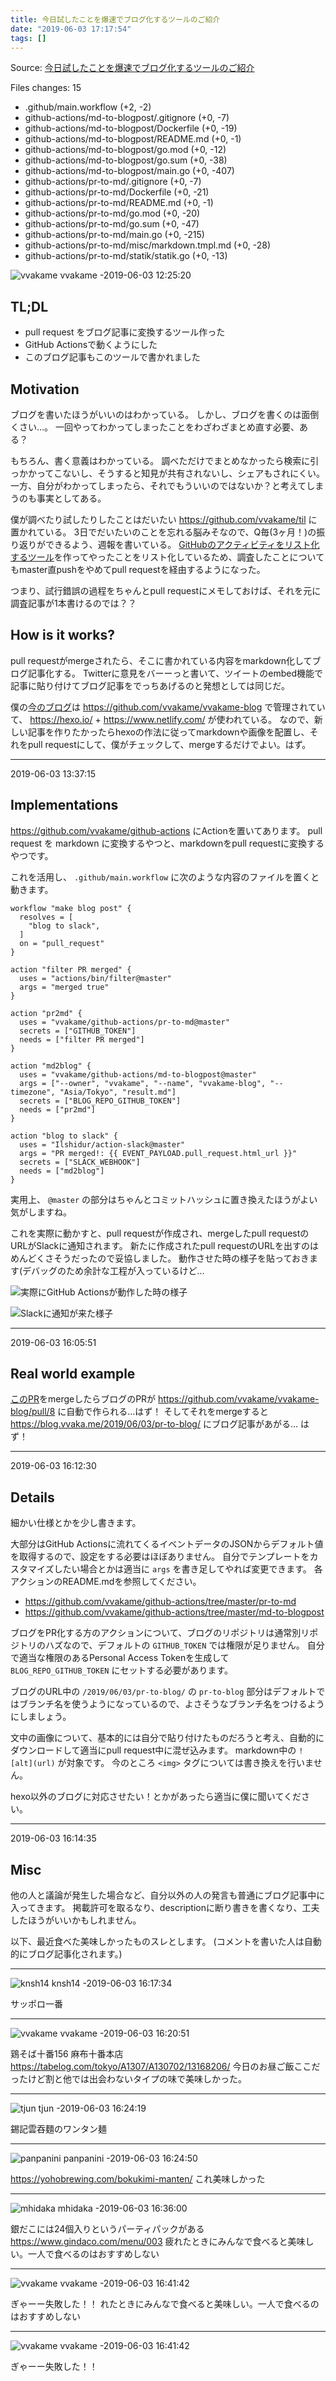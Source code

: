 ```yaml
---
title: 今日試したことを爆速でブログ化するツールのご紹介
date: "2019-06-03 17:17:54"
tags: []
---
```


Source: [今日試したことを爆速でブログ化するツールのご紹介](https://github.com/vvakame/til/pull/38)

Files changes: 15

* .github/main.workflow (+2, -2)
* github-actions/md-to-blogpost/.gitignore (+0, -7)
* github-actions/md-to-blogpost/Dockerfile (+0, -19)
* github-actions/md-to-blogpost/README.md (+0, -1)
* github-actions/md-to-blogpost/go.mod (+0, -12)
* github-actions/md-to-blogpost/go.sum (+0, -38)
* github-actions/md-to-blogpost/main.go (+0, -407)
* github-actions/pr-to-md/.gitignore (+0, -7)
* github-actions/pr-to-md/Dockerfile (+0, -21)
* github-actions/pr-to-md/README.md (+0, -1)
* github-actions/pr-to-md/go.mod (+0, -20)
* github-actions/pr-to-md/go.sum (+0, -47)
* github-actions/pr-to-md/main.go (+0, -215)
* github-actions/pr-to-md/misc/markdown.tmpl.md (+0, -28)
* github-actions/pr-to-md/statik/statik.go (+0, -13)


![vvakame](https://github.com/vvakame.png?size=64) vvakame -2019-06-03 12:25:20

## TL;DL

* pull request をブログ記事に変換するツール作った
* GitHub Actionsで動くようにした
* このブログ記事もこのツールで書かれました

## Motivation

ブログを書いたほうがいいのはわかっている。
しかし、ブログを書くのは面倒くさい…。
一回やってわかってしまったことをわざわざまとめ直す必要、ある？

もちろん、書く意義はわかっている。
調べただけでまとめなかったら検索に引っかかってこないし、そうすると知見が共有されないし、シェアもされにくい。
一方、自分がわかってしまったら、それでもういいのではないか？と考えてしまうのも事実としてある。

僕が調べたり試したりしたことはだいたい https://github.com/vvakame/til に置かれている。
3日でだいたいのことを忘れる脳みそなので、Q毎(3ヶ月！)の振り返りができるよう、週報を書いている。
[GitHubのアクティビティをリスト化するツール](https://github.com/vvakame/til/tree/a3385ae623be2a80488b5b902d260b3ad11165c8/graphql/fetch-github-activities)を作ってやったことをリスト化しているため、調査したことについてもmaster直pushをやめてpull requestを経由するようになった。

つまり、試行錯誤の過程をちゃんとpull requestにメモしておけば、それを元に調査記事が1本書けるのでは？？

## How is it works?

pull requestがmergeされたら、そこに書かれている内容をmarkdown化してブログ記事化する。
Twitterに意見をバーーっと書いて、ツイートのembed機能で記事に貼り付けてブログ記事をでっちあげるのと発想としては同じだ。

僕の[今のブログ](https://blog.vvaka.me/)は https://github.com/vvakame/vvakame-blog で管理されていて、 https://hexo.io/ + https://www.netlify.com/ が使われている。
なので、新しい記事を作りたかったらhexoの作法に従ってmarkdownや画像を配置し、それをpull requestにして、僕がチェックして、mergeするだけでよい。はず。


---

2019-06-03 13:37:15

## Implementations

https://github.com/vvakame/github-actions にActionを置いてあります。
pull request を markdown に変換するやつと、markdownをpull requestに変換するやつです。

これを活用し、 `.github/main.workflow` に次のような内容のファイルを置くと動きます。

```hcl
workflow "make blog post" {
  resolves = [
    "blog to slack",
  ]
  on = "pull_request"
}

action "filter PR merged" {
  uses = "actions/bin/filter@master"
  args = "merged true"
}

action "pr2md" {
  uses = "vvakame/github-actions/pr-to-md@master"
  secrets = ["GITHUB_TOKEN"]
  needs = ["filter PR merged"]
}

action "md2blog" {
  uses = "vvakame/github-actions/md-to-blogpost@master"
  args = ["--owner", "vvakame", "--name", "vvakame-blog", "--timezone", "Asia/Tokyo", "result.md"]
  secrets = ["BLOG_REPO_GITHUB_TOKEN"]
  needs = ["pr2md"]
}

action "blog to slack" {
  uses = "Ilshidur/action-slack@master"
  args = "PR merged!: {{ EVENT_PAYLOAD.pull_request.html_url }}"
  secrets = ["SLACK_WEBHOOK"]
  needs = ["md2blog"]
}
```

実用上、 `@master` の部分はちゃんとコミットハッシュに置き換えたほうがよい気がしますね。

これを実際に動かすと、pull requestが作成され、mergeしたpull requestのURLがSlackに通知されます。
新たに作成されたpull requestのURLを出すのはめんどくさそうだったので妥協しました。
動作させた時の様子を貼っておきます(デバッグのため余計な工程が入っているけど…

![実際にGitHub Actionsが動作した時の様子](/images/2019-06-03-pr-to-blog/eb365923e8bc28bf43d986938faa90b1.png)

![Slackに通知が来た様子](/images/2019-06-03-pr-to-blog/28ced46fc2142c6a76c81bd4d8cc37d7.png)


---

2019-06-03 16:05:51

## Real world example

[このPR](https://github.com/vvakame/til/pull/38)をmergeしたらブログのPRが https://github.com/vvakame/vvakame-blog/pull/8 に自動で作られる…はず！
そしてそれをmergeすると https://blog.vvaka.me/2019/06/03/pr-to-blog/ にブログ記事があがる… はず！


---

2019-06-03 16:12:30

## Details

細かい仕様とかを少し書きます。

大部分はGitHub Actionsに流れてくるイベントデータのJSONからデフォルト値を取得するので、設定をする必要はほぼありません。
自分でテンプレートをカスタマイズしたい場合とかは適当に `args` を書き足してやれば変更できます。
各アクションのREADME.mdを参照してください。

* https://github.com/vvakame/github-actions/tree/master/pr-to-md
* https://github.com/vvakame/github-actions/tree/master/md-to-blogpost

ブログをPR化する方のアクションについて、ブログのリポジトリは通常別リポジトリのハズなので、デフォルトの `GITHUB_TOKEN` では権限が足りません。
自分で適当な権限のあるPersonal Access Tokenを生成して `BLOG_REPO_GITHUB_TOKEN` にセットする必要があります。

ブログのURL中の `/2019/06/03/pr-to-blog/` の `pr-to-blog` 部分はデフォルトではブランチ名を使うようになっているので、よさそうなブランチ名をつけるようにしましょう。

文中の画像について、基本的には自分で貼り付けたものだろうと考え、自動的にダウンロードして適当にpull request中に混ぜ込みます。
markdown中の `![alt](url)` が対象です。
今のところ `<img>` タグについては書き換えを行いません。

hexo以外のブログに対応させたい！とかがあったら適当に僕に聞いてください。


---

2019-06-03 16:14:35

## Misc

他の人と議論が発生した場合など、自分以外の人の発言も普通にブログ記事中に入ってきます。
掲載許可を取るなり、descriptionに断り書きを書くなり、工夫したほうがいいかもしれません。

以下、最近食べた美味しかったものスレとします。
(コメントを書いた人は自動的にブログ記事化されます。)

---

![knsh14](https://github.com/knsh14.png?size=64) knsh14 -2019-06-03 16:17:34

サッポロ一番

---

![vvakame](https://github.com/vvakame.png?size=64) vvakame -2019-06-03 16:20:51

鶏そば十番156 麻布十番本店
https://tabelog.com/tokyo/A1307/A130702/13168206/
今日のお昼ご飯ここだったけど割と他では出会わないタイプの味で美味しかった。

---

![tjun](https://github.com/tjun.png?size=64) tjun -2019-06-03 16:24:19

錫記雲吞麵のワンタン麺


---

![panpanini](https://github.com/panpanini.png?size=64) panpanini -2019-06-03 16:24:50

https://yohobrewing.com/bokukimi-manten/ これ美味しかった

---

![mhidaka](https://github.com/mhidaka.png?size=64) mhidaka -2019-06-03 16:36:00

銀だこには24個入りというパーティパックがある
https://www.gindaco.com/menu/003
疲れたときにみんなで食べると美味しい。一人で食べるのはおすすめしない

---

![vvakame](https://github.com/vvakame.png?size=64) vvakame -2019-06-03 16:41:42

ぎゃーー失敗した！！
れたときにみんなで食べると美味しい。一人で食べるのはおすすめしない

---

![vvakame](https://github.com/vvakame.png?size=64) vvakame -2019-06-03 16:41:42

ぎゃーー失敗した！！
